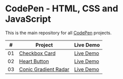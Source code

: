 # CodePen - HTML, CSS and JavaScript

This is the main repository for all [CodePen](https://codepen.io/aaw3k/) projects.

|  #  | Project                                                                              | Live Demo                                          |
| :-: | ------------------------------------------------------------------------------------ | -------------------------------------------------- |
| 01  | [Checkbox Card](https://github.com/aaw3k/pens/tree/main/checkbox-card)               | [Live Demo](https://codepen.io/aaw3k/full/zYBxEWX) |
| 02  | [Heart Button](https://github.com/aaw3k/pens/tree/main/heart-button)                 | [Live Demo](https://codepen.io/aaw3k/full/rNjByrR) |
| 03  | [Conic Gradient Radar](https://github.com/aaw3k/pens/tree/main/conic-gradient-radar) | [Live Demo](https://codepen.io/aaw3k/full/rNZzRGr) |
